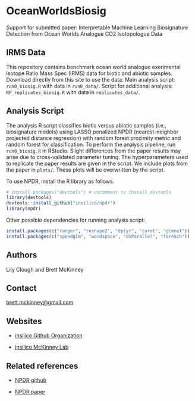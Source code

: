 # OceanWorldsBiosig
Support for submitted paper: Interpretable Machine Learning Biosignature Detection from Ocean Worlds Analogue CO2 Isotopologue Data 

## IRMS Data

This repository contains benchmark ocean world analogue exerimental Isotope Ratio Mass Spec (IRMS) data for biotic and abiotic samples. Download directly from this site to use the data. Main analysis script: `run0_biosig.R` with data in `run0_data/`. Script for additional analysis: `RF_replicates_biosig.R` with data in `replicates_data/`. 

## Analysis Script

The analysis R script classifies biotic versus abiotic samples (i.e., biosignature models) using LASSO penalized NPDR (nearest-neighbor projected distance regression) with random forest proximity metric and random forest for classification. To perform the analysis pipeline, run `run0_biosig.R` in RStudio. Slight differences from the paper results may arise due to cross-validated parameter tuning. The hyperparameters used to replicate the paper results are given in the script. We include plots from the paper in `plots/`. These plots will be overwritten by the script.    

To use NPDR, install the R library as follows.

``` r
# install.packages("devtools") # uncomment to install devtools
library(devtools)
devtools::install_github("insilico/npdr")
library(npdr)
```

Other possible dependencies for running analysis script:

``` r
install.packages(c("ranger", "reshape2", "dplyr", "caret", "glmnet"))
install.packages(c("speedglm", "wordspace", "doParallel", "foreach"))
```

## Authors
Lily Clough and Brett McKinney

## Contact

[brett.mckinney@gmail.com](brett.mckinney@gmail.com)

## Websites

-   [insilico Github Organization](https://github.com/insilico)

-   [insilico McKinney Lab](http://insilico.utulsa.edu/)

## Related references

-   [NPDR github](https://insilico.github.io/npdr/)

-   [NPDR paper](https://doi.org/10.1093/bioinformatics/btaa024)
